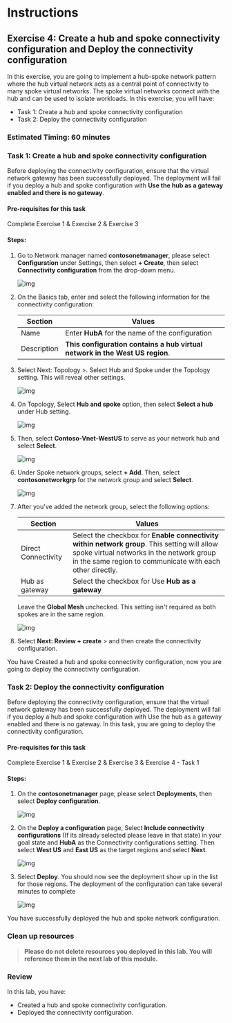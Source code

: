 # Instructions

## Exercise 4: Create a hub and spoke connectivity configuration and Deploy the connectivity configuration

In this exercise, you are going to implement a hub-spoke network pattern where the hub virtual network acts as a central point of connectivity to many spoke virtual networks. The spoke virtual networks connect with the hub and can be used to isolate workloads.
In this exercise, you will have:

  + Task 1: Create a hub and spoke connectivity configuration
  + Task 2: Deploy the connectivity configuration

### Estimated Timing: 60 minutes

### Task 1: Create a hub and spoke connectivity configuration

Before deploying the connectivity configuration, ensure that the virtual network gateway has been successfully deployed. The deployment will fail if you deploy a hub and spoke configuration with **Use the hub as a gateway enabled and there is no gateway**.

#### Pre-requisites for this task

Complete Exercise 1 & Exercise 2 & Exercise 3

#### Steps:

1. Go to Network manager named **contosonetmanager**, please select **Configuration** under Settings, then select **+ Create**, then select **Connectivity configuration** from the drop-down menu.

    ![img](../media/hub1.png)

2. On the Basics tab, enter and select the following information for the connectivity configuration:

    | Section | Values |
    | ------- | ------ |
    | Name| Enter **HubA** for the name of the configuration |
    | Description | **This configuration contains a hub virtual network in the West US region**. |
  
3. Select Next: Topology >. Select Hub and Spoke under the Topology setting. This will reveal other settings.

    ![img](../media/hub2.png)

4. On Topology, Select **Hub and spoke** option, then select **Select a hub** under Hub setting. 

    ![img](../media/hub3.png)

5. Then, select **Contoso-Vnet-WestUS** to serve as your network hub and select **Select**.

    ![img](../media/hub4.png)

5. Under Spoke network groups, select **+ Add**. Then, select **contosonetworkgrp** for the network group and select **Select**.

    ![img](../media/hub5.png)

6. After you've added the network group, select the following options:

    | Section | Values |
    | ------- | ------ |
    | Direct Connectivity| Select the checkbox for **Enable connectivity within network group**. This setting will allow spoke virtual networks in the network group in the same region to communicate with each other directly. |
    | Hub as gateway | Select the checkbox for Use **Hub as a gateway** |
  
    Leave the **Global Mesh** unchecked. This setting isn't required as both spokes are in the same region.
 
    ![img](../media/hub6.png)
 
 7. Select **Next: Review + create** > and then create the connectivity configuration.
  
You have Created a hub and spoke connectivity configuration, now you are going to deploy the connectivity configuration.

### Task 2: Deploy the connectivity configuration

Before deploying the connectivity configuration, ensure that the virtual network gateway has been successfully deployed. The deployment will fail if you deploy a hub and spoke configuration with Use the hub as a gateway enabled and there is no gateway. In this task, you are going to deploy the connectivity configuration.

#### Pre-requisites for this task

Complete Exercise 1 & Exercise 2 & Exercise 3 & Exercise 4 - Task 1

#### Steps:

1. On the **contosonetmanager** page, please select **Deployments**, then select **Deploy configuration**.

    ![img](../media/hub7.png)

2. On the **Deploy a configuration** page, Select **Include connectivity configurations** (If its already selected please leave in that state) in your goal state and **HubA** as the Connectivity configurations setting. Then select **West US** and **East US** as the target regions and select **Next**.

    ![img](../media/hub8.png)

3. Select **Deploy**. You should now see the deployment show up in the list for those regions. The deployment of the configuration can take several minutes to complete

    ![img](../media/hub9.png)

You have successfully deployed the hub and spoke network configuration.

### Clean up resources

>**Please do not delete resources you deployed in this lab. You will reference them in the next lab of this module.**

### Review

In this lab, you have:

+ Created a hub and spoke connectivity configuration.
+ Deployed the connectivity configuration.
